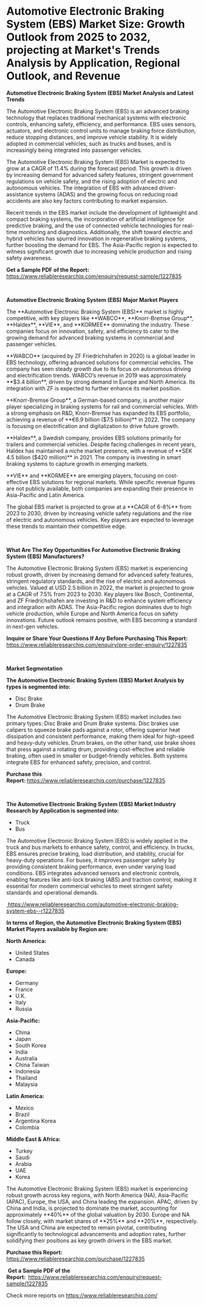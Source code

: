 <p><h1>Automotive Electronic Braking System (EBS) Market Size: Growth Outlook from 2025 to 2032, projecting at Market's Trends Analysis by Application, Regional Outlook, and Revenue</h1></p><p><strong>Automotive Electronic Braking System (EBS) Market Analysis and Latest Trends</strong></p>
<p><p>The Automotive Electronic Braking System (EBS) is an advanced braking technology that replaces traditional mechanical systems with electronic controls, enhancing safety, efficiency, and performance. EBS uses sensors, actuators, and electronic control units to manage braking force distribution, reduce stopping distances, and improve vehicle stability. It is widely adopted in commercial vehicles, such as trucks and buses, and is increasingly being integrated into passenger vehicles.</p><p>The Automotive Electronic Braking System (EBS) Market is expected to grow at a CAGR of 11.4% during the forecast period. This growth is driven by increasing demand for advanced safety features, stringent government regulations on vehicle safety, and the rising adoption of electric and autonomous vehicles. The integration of EBS with advanced driver-assistance systems (ADAS) and the growing focus on reducing road accidents are also key factors contributing to market expansion.</p><p>Recent trends in the EBS market include the development of lightweight and compact braking systems, the incorporation of artificial intelligence for predictive braking, and the use of connected vehicle technologies for real-time monitoring and diagnostics. Additionally, the shift toward electric and hybrid vehicles has spurred innovation in regenerative braking systems, further boosting the demand for EBS. The Asia-Pacific region is expected to witness significant growth due to increasing vehicle production and rising safety awareness.</p></p>
<p><strong>Get a Sample PDF of the Report:&nbsp;</strong> <a href="https://www.reliableresearchiq.com/enquiry/request-sample/1227835?utm_campaign=1837&utm_medium=2&utm_source=Github&utm_content=ia&utm_term=23012025&utm_id=automotive-electronic-braking-system-ebs">https://www.reliableresearchiq.com/enquiry/request-sample/1227835</a></p>
<p>&nbsp;</p>
<p><strong>Automotive Electronic Braking System (EBS) Major Market Players</strong></p>
<p><p>The **Automotive Electronic Braking System (EBS)** market is highly competitive, with key players like **WABCO**, **Knorr-Bremse Group**, **Haldex**, **VIE**, and **KORMEE** dominating the industry. These companies focus on innovation, safety, and efficiency to cater to the growing demand for advanced braking systems in commercial and passenger vehicles.</p><p>**WABCO** (acquired by ZF Friedrichshafen in 2020) is a global leader in EBS technology, offering advanced solutions for commercial vehicles. The company has seen steady growth due to its focus on autonomous driving and electrification trends. WABCO’s revenue in 2019 was approximately **$3.4 billion**, driven by strong demand in Europe and North America. Its integration with ZF is expected to further enhance its market position.</p><p>**Knorr-Bremse Group**, a German-based company, is another major player specializing in braking systems for rail and commercial vehicles. With a strong emphasis on R&D, Knorr-Bremse has expanded its EBS portfolio, achieving a revenue of **€6.9 billion ($7.5 billion)** in 2022. The company is focusing on electrification and digitalization to drive future growth.</p><p>**Haldex**, a Swedish company, provides EBS solutions primarily for trailers and commercial vehicles. Despite facing challenges in recent years, Haldex has maintained a niche market presence, with a revenue of **SEK 4.5 billion ($420 million)** in 2021. The company is investing in smart braking systems to capture growth in emerging markets.</p><p>**VIE** and **KORMEE** are emerging players, focusing on cost-effective EBS solutions for regional markets. While specific revenue figures are not publicly available, both companies are expanding their presence in Asia-Pacific and Latin America.</p><p>The global EBS market is projected to grow at a **CAGR of 6-8%** from 2023 to 2030, driven by increasing vehicle safety regulations and the rise of electric and autonomous vehicles. Key players are expected to leverage these trends to maintain their competitive edge.</p></p>
<p>&nbsp;</p>
<p><strong>What Are The Key Opportunities For Automotive Electronic Braking System (EBS) Manufacturers?</strong></p>
<p><p>The Automotive Electronic Braking System (EBS) market is experiencing robust growth, driven by increasing demand for advanced safety features, stringent regulatory standards, and the rise of electric and autonomous vehicles. Valued at USD 2.5 billion in 2022, the market is projected to grow at a CAGR of 7.5% from 2023 to 2030. Key players like Bosch, Continental, and ZF Friedrichshafen are investing in R&D to enhance system efficiency and integration with ADAS. The Asia-Pacific region dominates due to high vehicle production, while Europe and North America focus on safety innovations. Future outlook remains positive, with EBS becoming a standard in next-gen vehicles.</p></p>
<p><strong>Inquire or Share Your Questions If Any Before Purchasing This Report:</strong> <a href="https://www.reliableresearchiq.com/enquiry/pre-order-enquiry/1227835?utm_campaign=1837&utm_medium=2&utm_source=Github&utm_content=ia&utm_term=23012025&utm_id=automotive-electronic-braking-system-ebs">https://www.reliableresearchiq.com/enquiry/pre-order-enquiry/1227835</a></p>
<p>&nbsp;</p>
<p><strong>Market Segmentation</strong></p>
<p><strong>The Automotive Electronic Braking System (EBS) Market Analysis by types is segmented into:</strong></p>
<p><ul><li>Disc Brake</li><li>Drum Brake</li></ul></p>
<p><p>The Automotive Electronic Braking System (EBS) market includes two primary types: Disc Brake and Drum Brake systems. Disc brakes use calipers to squeeze brake pads against a rotor, offering superior heat dissipation and consistent performance, making them ideal for high-speed and heavy-duty vehicles. Drum brakes, on the other hand, use brake shoes that press against a rotating drum, providing cost-effective and reliable braking, often used in smaller or budget-friendly vehicles. Both systems integrate EBS for enhanced safety, precision, and control.</p></p>
<p><strong>Purchase this Report:&nbsp;</strong><a href="https://www.reliableresearchiq.com/purchase/1227835?utm_campaign=1837&utm_medium=2&utm_source=Github&utm_content=ia&utm_term=23012025&utm_id=automotive-electronic-braking-system-ebs">https://www.reliableresearchiq.com/purchase/1227835</a></p>
<p>&nbsp;</p>
<p><strong>The Automotive Electronic Braking System (EBS) Market Industry Research by Application is segmented into:</strong></p>
<p><ul><li>Truck</li><li>Bus</li></ul></p>
<p><p>The Automotive Electronic Braking System (EBS) is widely applied in the truck and bus markets to enhance safety, control, and efficiency. In trucks, EBS ensures precise braking, load distribution, and stability, crucial for heavy-duty operations. For buses, it improves passenger safety by providing consistent braking performance, even under varying load conditions. EBS integrates advanced sensors and electronic controls, enabling features like anti-lock braking (ABS) and traction control, making it essential for modern commercial vehicles to meet stringent safety standards and operational demands.</p></p>
<p><a href="https://www.reliableresearchiq.com/automotive-electronic-braking-system-ebs--r1227835?utm_campaign=1837&utm_medium=2&utm_source=Github&utm_content=ia&utm_term=23012025&utm_id=automotive-electronic-braking-system-ebs">&nbsp;https://www.reliableresearchiq.com/automotive-electronic-braking-system-ebs--r1227835</a></p>
<p><strong>In terms of Region, the Automotive Electronic Braking System (EBS) Market Players available by Region are:</strong></p>
<p>
    <p> <strong> North America: </strong>
        <ul>
            <li>United States</li>
            <li>Canada</li>
        </ul>
        </p> 
    <p> <strong> Europe: </strong>
        <ul>
            <li>Germany</li>
            <li>France</li>
            <li>U.K.</li>
            <li>Italy</li>
            <li>Russia</li>
        </ul>
        </p> 
    <p> <strong> Asia-Pacific: </strong>
        <ul>
            <li>China</li>
            <li>Japan</li>
            <li>South Korea</li>
            <li>India</li>
            <li>Australia</li>
            <li>China Taiwan</li>
            <li>Indonesia</li>
            <li>Thailand</li>
            <li>Malaysia</li>
        </ul>
        </p> 
    <p> <strong> Latin America: </strong>
        <ul>
            <li>Mexico</li>
            <li>Brazil</li>
            <li>Argentina Korea</li>
            <li>Colombia</li>
        </ul>
        </p> 
    <p> <strong> Middle East & Africa: </strong>
        <ul>
            <li>Turkey</li>
            <li>Saudi</li>
            <li>Arabia</li>
            <li>UAE</li>
            <li>Korea</li>
        </ul>
    </p>
    </p>
<p><p>The Automotive Electronic Braking System (EBS) market is experiencing robust growth across key regions, with North America (NA), Asia-Pacific (APAC), Europe, the USA, and China leading the expansion. APAC, driven by China and India, is projected to dominate the market, accounting for approximately **40%** of the global valuation by 2030. Europe and NA follow closely, with market shares of **25%** and **20%**, respectively. The USA and China are expected to remain pivotal, contributing significantly to technological advancements and adoption rates, further solidifying their positions as key growth drivers in the EBS market.</p></p>
<p><strong>Purchase this Report: </strong><a href="https://www.reliableresearchiq.com/purchase/1227835?utm_campaign=1837&utm_medium=2&utm_source=Github&utm_content=ia&utm_term=23012025&utm_id=automotive-electronic-braking-system-ebs">https://www.reliableresearchiq.com/purchase/1227835</a></p>
<p>&nbsp;<strong>Get a Sample PDF of the Report:&nbsp;&nbsp;</strong><a href="https://www.reliableresearchiq.com/enquiry/request-sample/1227835?utm_campaign=1837&utm_medium=2&utm_source=Github&utm_content=ia&utm_term=23012025&utm_id=automotive-electronic-braking-system-ebs">https://www.reliableresearchiq.com/enquiry/request-sample/1227835</a></p>
<p><strong></strong></p>
<p>Check more reports on <a href="https://www.reliableresearchiq.com/?utm_campaign=1837&utm_medium=2&utm_source=Github&utm_content=ia&utm_term=23012025&utm_id=automotive-electronic-braking-system-ebs">https://www.reliableresearchiq.com/</a></p>